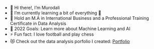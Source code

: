 - 👋 Hi there!, I’m Murodali
- 👀 I’m currently learning a bit of everything 🤣
- 🌱 Hold an M.A in International Business and a Professional Training Certificate in Data Analysis
- 🥅 2022 Goals: Learn more about Machine Learning and AI
- ⚡ Fun fact: I love football and play chess
- 😻 Check out the data analysis porfolio I created: [Portfolio][portfolio]










[portfolio]: https://rasulov94.github.io/Data-Analysis-Portfolio/
<!---
 is a ✨ special ✨ repository because its `README.md` (this file) appears on your GitHub profile.
You can click the Preview link to take a look at your changes.
--->
